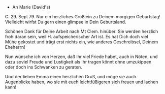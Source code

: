 + An Marie (David's)

 C. 29. Sept 79.
Nur ein herzliches Grüßlein zu Deinem morgigen Geburtstag! Vielleicht wirfst Du gern einen glimpse in Dein Geburtsland.

Schönen Dank für Deine Arbeit nach Mt Clem. hinüber. Sie werden herzlich froh daran sein, weil H. aufspeicherischer Art ist. Es hat Dich doch viel Mühe gekostet und trägt erst nichts ein, wie anderes Geschreibsel, Deinem Eheherrn!

Nun wünsche ich von Herzen, daß Ihr viel Friede habet, auch in Nöten, und dazu soviel Freude und Lustigkeit als Ihr tragen könnt ohne umzukippen oder doch ins Schwanken zu geraten.

Und der lieben Emma einen herzlichen Gruß, und möge sie auch Augenblicke haben, wo sie mit euch leichtfüßigeren sich freuen und lachen kann! 